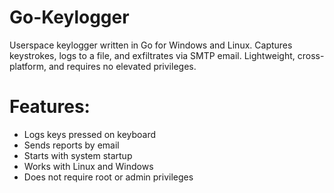 # Go-Keylogger
Userspace keylogger written in Go for Windows and Linux. Captures keystrokes, logs to a file, and exfiltrates via SMTP email. Lightweight, cross-platform, and requires no elevated privileges.

# Features:

- Logs keys pressed on keyboard
- Sends reports by email
- Starts with system startup
- Works with Linux and Windows
- Does not require root or admin privileges
